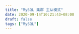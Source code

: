 ```yaml
---
title: "MySQL 集群 主从模式"
date: 2020-09-14T10:21:43+08:00
draft: false
tags: ["MySQL"]
---
```


​    

​    

​    

​    

​    

​    

​    

​    

​    